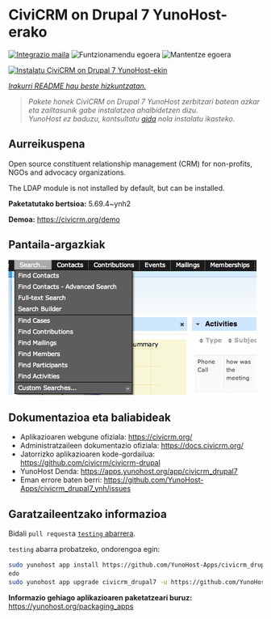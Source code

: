 <!--
Ohart ongi: README hau automatikoki sortu da <https://github.com/YunoHost/apps/tree/master/tools/readme_generator>ri esker
EZ editatu eskuz.
-->

# CiviCRM on Drupal 7 YunoHost-erako

[![Integrazio maila](https://dash.yunohost.org/integration/civicrm_drupal7.svg)](https://dash.yunohost.org/appci/app/civicrm_drupal7) ![Funtzionamendu egoera](https://ci-apps.yunohost.org/ci/badges/civicrm_drupal7.status.svg) ![Mantentze egoera](https://ci-apps.yunohost.org/ci/badges/civicrm_drupal7.maintain.svg)

[![Instalatu CiviCRM on Drupal 7 YunoHost-ekin](https://install-app.yunohost.org/install-with-yunohost.svg)](https://install-app.yunohost.org/?app=civicrm_drupal7)

*[Irakurri README hau beste hizkuntzatan.](./ALL_README.md)*

> *Pakete honek CiviCRM on Drupal 7 YunoHost zerbitzari batean azkar eta zailtasunik gabe instalatzea ahalbidetzen dizu.*  
> *YunoHost ez baduzu, kontsultatu [gida](https://yunohost.org/install) nola instalatu ikasteko.*

## Aurreikuspena

Open source constituent relationship management (CRM) for non-profits, NGOs and advocacy organizations.

The LDAP module is not installed by default, but can be installed.


**Paketatutako bertsioa:** 5.69.4~ynh2

**Demoa:** <https://civicrm.org/demo>

## Pantaila-argazkiak

![CiviCRM on Drupal 7(r)en pantaila-argazkia](./doc/screenshots/screenshot.png)

## Dokumentazioa eta baliabideak

- Aplikazioaren webgune ofiziala: <https://civicrm.org/>
- Administratzaileen dokumentazio ofiziala: <https://docs.civicrm.org/>
- Jatorrizko aplikazioaren kode-gordailua: <https://github.com/civicrm/civicrm-drupal>
- YunoHost Denda: <https://apps.yunohost.org/app/civicrm_drupal7>
- Eman errore baten berri: <https://github.com/YunoHost-Apps/civicrm_drupal7_ynh/issues>

## Garatzaileentzako informazioa

Bidali `pull request`a [`testing` abarrera](https://github.com/YunoHost-Apps/civicrm_drupal7_ynh/tree/testing).

`testing` abarra probatzeko, ondorengoa egin:

```bash
sudo yunohost app install https://github.com/YunoHost-Apps/civicrm_drupal7_ynh/tree/testing --debug
edo
sudo yunohost app upgrade civicrm_drupal7 -u https://github.com/YunoHost-Apps/civicrm_drupal7_ynh/tree/testing --debug
```

**Informazio gehiago aplikazioaren paketatzeari buruz:** <https://yunohost.org/packaging_apps>
